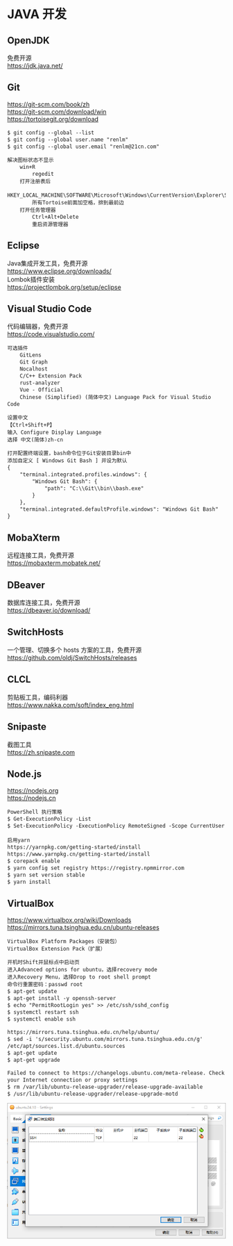 # JAVA 开发

## OpenJDK
免费开源  
<a href="https://jdk.java.net/" target="_blank">https://<span></span>jdk.java.net/</a>  

## Git
<a href="https://git-scm.com/book/zh" target="_blank">https://<span></span>git-scm.com/book/zh</a>  
<a href="https://git-scm.com/download/win" target="_blank">https://<span></span>git-scm.com/download/win</a>  
<a href="https://tortoisegit.org/download" target="_blank">https://<span></span>tortoisegit.org/download</a>  

```
$ git config --global --list
$ git config --global user.name "renlm"
$ git config --global user.email "renlm@21cn.com"
```

```
解决图标状态不显示
    win+R  
        regedit
    打开注册表后
        HKEY_LOCAL_MACHINE\SOFTWARE\Microsoft\Windows\CurrentVersion\Explorer\ShellIconOverlayIdentifiers
        所有Tortoise前面加空格，排到最前边
    打开任务管理器
        Ctrl+Alt+Delete
        重启资源管理器
```

## Eclipse
Java集成开发工具，免费开源  
<a href="https://www.eclipse.org/downloads/" target="_blank">https://<span></span>www.eclipse.org/downloads/</a>  
Lombok插件安装  
<a href="https://projectlombok.org/setup/eclipse" target="_blank">https://<span></span>projectlombok.org/setup/eclipse</a>  

## Visual Studio Code
代码编辑器，免费开源  
<a href="https://code.visualstudio.com/" target="_blank">https://<span></span>code.visualstudio.com/</a>  

```
可选插件
	GitLens
    Git Graph
    Nocalhost
    C/C++ Extension Pack
    rust-analyzer
    Vue - Official
    Chinese (Simplified) (简体中文) Language Pack for Visual Studio Code
```

```
设置中文
【Ctrl+Shift+P】
输入 Configure Display Language
选择 中文(简体)zh-cn
```

```
打开配置终端设置，bash命令位于Git安装目录bin中
添加自定义 [ Windows Git Bash ] 并设为默认
{
    "terminal.integrated.profiles.windows": {
        "Windows Git Bash": {
            "path": "C:\\Git\\bin\\bash.exe"
        }
    },
    "terminal.integrated.defaultProfile.windows": "Windows Git Bash"
}
```

## MobaXterm
远程连接工具，免费开源  
<a href="https://mobaxterm.mobatek.net/" target="_blank">https://<span></span>mobaxterm.mobatek.net/</a>  

## DBeaver
数据库连接工具，免费开源  
<a href="https://dbeaver.io/download/" target="_blank">https://<span></span>dbeaver.io/download/</a>  

## SwitchHosts
一个管理、切换多个 hosts 方案的工具，免费开源  
<a href="https://github.com/oldj/SwitchHosts/releases" target="_blank">https://<span></span>github.com/oldj/SwitchHosts/releases</a>  

## CLCL
剪贴板工具，编码利器  
<a href="https://www.nakka.com/soft/index_eng.html" target="_blank">https://<span></span>www.nakka.com/soft/index_eng.html</a>  

## Snipaste  
截图工具  
<a href="https://zh.snipaste.com" target="_blank">https://<span></span>zh.snipaste.com</a>  

## Node.js
<a href="https://nodejs.org" target="_blank">https://<span></span>nodejs.org</a>  
<a href="https://nodejs.cn" target="_blank">https://<span></span>nodejs.cn</a>  

```
PowerShell 执行策略
$ Get-ExecutionPolicy -List
$ Set-ExecutionPolicy -ExecutionPolicy RemoteSigned -Scope CurrentUser

启用yarn 
https://yarnpkg.com/getting-started/install
https://www.yarnpkg.cn/getting-started/install
$ corepack enable
$ yarn config set registry https://registry.npmmirror.com
$ yarn set version stable
$ yarn install
```

## VirtualBox
<a href="https://www.virtualbox.org/wiki/Downloads" target="_blank">https://<span></span>www.virtualbox.org/wiki/Downloads</a>  
<a href="https://mirrors.tuna.tsinghua.edu.cn/ubuntu-releases" target="_blank">https://<span></span>mirrors.tuna.tsinghua.edu.cn/ubuntu-releases</a>  

```
VirtualBox Platform Packages（安装包）
VirtualBox Extension Pack（扩展）
```

	开机时Shift并鼠标点中启动页
	进入Advanced options for ubuntu，选择recovery mode
	进入Recovery Menu，选择Drop to root shell prompt
	命令行重置密码：passwd root
	$ apt-get update
	$ apt-get install -y openssh-server
	$ echo "PermitRootLogin yes" >> /etc/ssh/sshd_config
	$ systemctl restart ssh
	$ systemctl enable ssh

```
https://mirrors.tuna.tsinghua.edu.cn/help/ubuntu/
$ sed -i 's/security.ubuntu.com/mirrors.tuna.tsinghua.edu.cn/g' /etc/apt/sources.list.d/ubuntu.sources
$ apt-get update
$ apt-get upgrade
```

```
Failed to connect to https://changelogs.ubuntu.com/meta-release. Check your Internet connection or proxy settings
$ rm /var/lib/ubuntu-release-upgrader/release-upgrade-available
$ /usr/lib/ubuntu-release-upgrader/release-upgrade-motd
```

![端口转发](../imgs/VirtualBox/PortForward.png "端口转发")
